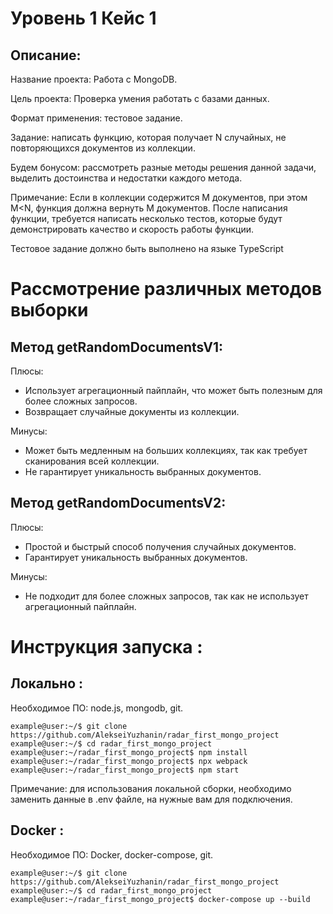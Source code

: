 # Уровень 1 Кейс 1
## Описание:
Название проекта: Работа с MongoDB.

Цель проекта: Проверка умения работать с базами данных.

Формат применения: тестовое задание.

Задание: написать функцию, которая получает N случайных, не повторяющихся документов из
коллекции.

Будем бонусом: рассмотреть разные методы решения данной задачи, выделить достоинства и
недостатки каждого метода.

Примечание:
Если в коллекции содержится M документов, при этом M<N, функция должна вернуть M документов.
После написания функции, требуется написать несколько тестов, которые будут демонстрировать
качество и скорость работы функции.

Тестовое задание должно быть выполнено на языке TypeScript

# Рассмотрение различных методов выборки
## Метод getRandomDocumentsV1:

Плюсы:
- Использует агрегационный пайплайн, что может быть полезным для более сложных запросов.
- Возвращает случайные документы из коллекции.

Минусы:
- Может быть медленным на больших коллекциях, так как требует сканирования всей коллекции.
- Не гарантирует уникальность выбранных документов.

## Метод getRandomDocumentsV2:

Плюсы:
- Простой и быстрый способ получения случайных документов.
- Гарантирует уникальность выбранных документов.

Минусы:
- Не подходит для более сложных запросов, так как не использует агрегационный пайплайн.


# Инструкция запуска :
## Локально :
Необходимое ПО: node.js, mongodb, git.
```console
example@user:~/$ git clone https://github.com/AlekseiYuzhanin/radar_first_mongo_project
example@user:~/$ cd radar_first_mongo_project
example@user:~/radar_first_mongo_project$ npm install
example@user:~/radar_first_mongo_project$ npx webpack
example@user:~/radar_first_mongo_project$ npm start
```
Примечание: для использования локальной сборки, необходимо заменить данные в .env файле, на нужные вам для подключения.
## Docker :
Необходимое ПО: Docker, docker-compose, git.
```console
example@user:~/$ git clone https://github.com/AlekseiYuzhanin/radar_first_mongo_project
example@user:~/$ cd radar_first_mongo_project
example@user:~/radar_first_mongo_project$ docker-compose up --build
```
